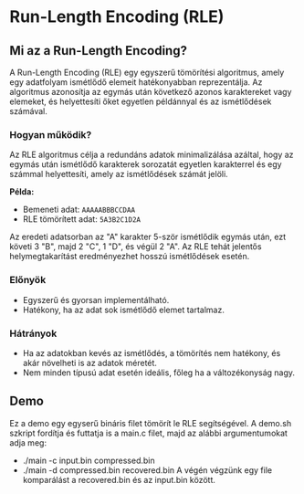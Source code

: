 # Run-Length Encoding (RLE)

## Mi az a Run-Length Encoding?

A Run-Length Encoding (RLE) egy egyszerű tömörítési algoritmus, amely egy adatfolyam ismétlődő elemeit hatékonyabban reprezentálja. Az algoritmus azonosítja az egymás után következő azonos karaktereket vagy elemeket, és helyettesíti őket egyetlen példánnyal és az ismétlődések számával.

### Hogyan működik?

Az RLE algoritmus célja a redundáns adatok minimalizálása azáltal, hogy az egymás után ismétlődő karakterek sorozatát egyetlen karakterrel és egy számmal helyettesíti, amely az ismétlődések számát jelöli.

**Példa:**

- Bemeneti adat: `AAAAABBBCCDAA`
- RLE tömörített adat: `5A3B2C1D2A`

Az eredeti adatsorban az "A" karakter 5-ször ismétlődik egymás után, ezt követi 3 "B", majd 2 "C", 1 "D", és végül 2 "A". Az RLE tehát jelentős helymegtakarítást eredményezhet hosszú ismétlődések esetén.

### Előnyök

- Egyszerű és gyorsan implementálható.
- Hatékony, ha az adat sok ismétlődő elemet tartalmaz.

### Hátrányok

- Ha az adatokban kevés az ismétlődés, a tömörítés nem hatékony, és akár növelheti is az adatok méretét.
- Nem minden típusú adat esetén ideális, főleg ha a változékonyság nagy.

## Demo

Ez a demo egy egyserű bináris filet tömörít le RLE segítségével. A demo.sh szkript fordítja és futtatja is a main.c filet, majd az alábbi argumentumokat adja meg:
-   ./main -c input.bin compressed.bin
-   ./main -d compressed.bin recovered.bin
A végén végzünk egy file komparálást a recovered.bin és az input.bin között.